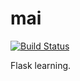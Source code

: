 # mai
[![Build Status](https://travis-ci.org/JokerQyou/mai.svg?branch=master)](https://travis-ci.org/JokerQyou/mai)

Flask learning.
